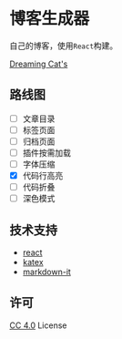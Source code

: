 # 博客生成器

自己的博客，使用`React`构建。  

[Dreaming Cat's](http://www.dreamingcat.me)

## 路线图
- [ ] 文章目录
- [ ] 标签页面
- [ ] 归档页面
- [ ] 插件按需加载
- [ ] 字体压缩
- [x] 代码行高亮
- [ ] 代码折叠
- [ ] 深色模式

## 技术支持
- [react](https://github.com/facebook/react)
- [katex](https://github.com/Khan/KaTeX)
- [markdown-it](https://github.com/markdown-it/markdown-it)

## 许可
[CC 4.0](https://creativecommons.org/licenses/by/4.0/deed.zh) License
